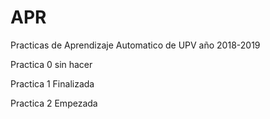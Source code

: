 # APR
Practicas de Aprendizaje Automatico de UPV año 2018-2019

Practica 0 sin hacer

Practica 1 Finalizada

Practica 2 Empezada

